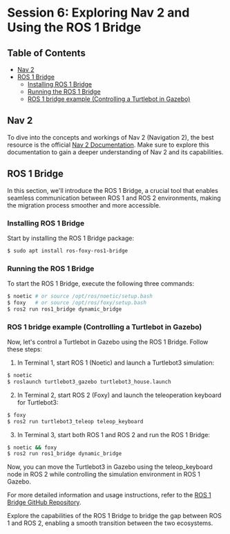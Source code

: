 # Session 6: Exploring Nav 2 and Using the ROS 1 Bridge

## Table of Contents

- [Nav 2](#nav-2)
- [ROS 1 Bridge](#ros-1-bridge)
  - [Installing ROS 1 Bridge](#installing-ros-1-bridge)
  - [Running the ROS 1 Bridge](#running-the-ros-1-bridge)
  - [ROS 1 bridge example (Controlling a Turtlebot in Gazebo)](#ros-1-bridge-example-controlling-a-turtlebot-in-gazebo)

## Nav 2

To dive into the concepts and workings of Nav 2 (Navigation 2), the best resource is the official [Nav 2 Documentation](https://navigation.ros.org/index.html#). Make sure to explore this documentation to gain a deeper understanding of Nav 2 and its capabilities.

## ROS 1 Bridge

In this section, we'll introduce the ROS 1 Bridge, a crucial tool that enables seamless communication between ROS 1 and ROS 2 environments, making the migration process smoother and more accessible.

### Installing ROS 1 Bridge

Start by installing the ROS 1 Bridge package:

```bash
$ sudo apt install ros-foxy-ros1-bridge
```

### Running the ROS 1 Bridge

To start the ROS 1 Bridge, execute the following three commands:

```bash
$ noetic # or source /opt/ros/noetic/setup.bash
$ foxy   # or source /opt/ros/foxy/setup.bash
$ ros2 run ros1_bridge dynamic_bridge
```

### ROS 1 bridge example (Controlling a Turtlebot in Gazebo)

Now, let's control a Turtlebot in Gazebo using the ROS 1 Bridge. Follow these steps:

1. In Terminal 1, start ROS 1 (Noetic) and launch a Turtlebot3 simulation:

```bash
$ noetic
$ roslaunch turtlebot3_gazebo turtlebot3_house.launch
```

2. In Terminal 2, start ROS 2 (Foxy) and launch the teleoperation keyboard for Turtlebot3:

```bash
$ foxy
$ ros2 run turtlebot3_teleop teleop_keyboard
```

3. In Terminal 3, start both ROS 1 and ROS 2 and run the ROS 1 Bridge:

```bash
$ noetic && foxy
$ ros2 run ros1_bridge dynamic_bridge
```

Now, you can move the Turtlebot3 in Gazebo using the teleop_keyboard node in ROS 2 while controlling the simulation environment in ROS 1 Gazebo.

For more detailed information and usage instructions, refer to the [ROS 1 Bridge GitHub Repository](https://github.com/ros2/ros1_bridge/blob/master/README.md).

Explore the capabilities of the ROS 1 Bridge to bridge the gap between ROS 1 and ROS 2, enabling a smooth transition between the two ecosystems.
